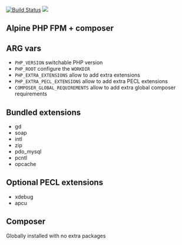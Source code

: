 [![Build Status](https://travis-ci.org/Prometee/docker-php-fpm.svg?branch=master)](https://travis-ci.org/Prometee/docker-php-fpm)
[![](https://images.microbadger.com/badges/image/fluxaudio/php-fpm.svg)](https://microbadger.com/images/fluxaudio/php-fpm "Get your own image badge on microbadger.com")

Alpine PHP FPM + composer
--

ARG vars
---

 - `PHP_VERSION` switchable PHP version
 - `PHP_ROOT` configure the `WORKDIR`
 - `PHP_EXTRA_EXTENSIONS` allow to add extra extensions
 - `PHP_EXTRA_PECL_EXTENSIONS` allow to add extra PECL extensions
 - `COMPOSER_GLOBAL_REQUIREMENTS` allow to add extra global composer requirements

Bundled extensions
---

 - gd
 - soap
 - intl
 - zip
 - pdo_mysql
 - pcntl
 - opcache

Optional PECL extensions
---

 - xdebug
 - apcu

Composer
--- 

Globally installed with no extra packages
 
